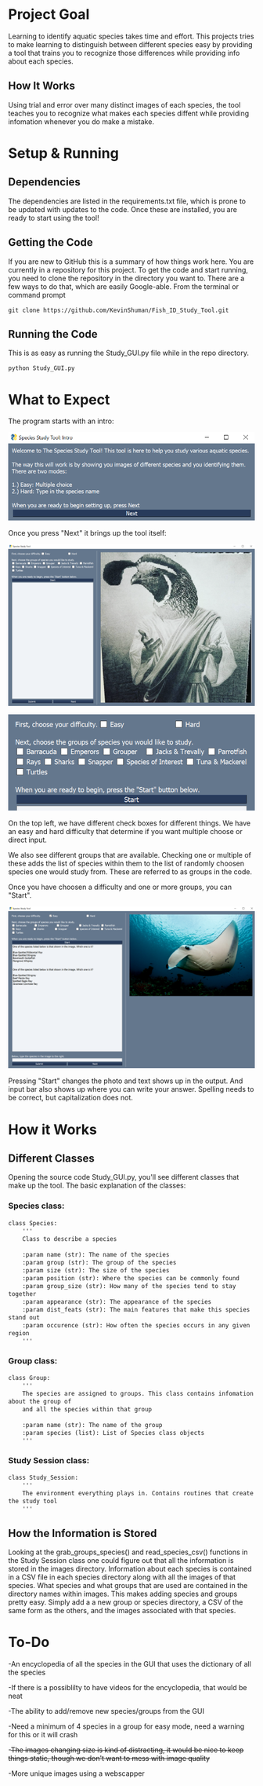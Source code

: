 # Project Goal
Learning to identify aquatic species takes time and effort. This projects tries to make learning to distinguish between different species easy by providing a tool that trains you to recognize those differences while providing info about each species.

## How It Works
Using trial and error over many distinct images of each species, the tool teaches you to recognize what makes each species diffent while providing infomation whenever you do make a mistake.

# Setup & Running
## Dependencies

The dependencies are listed in the requirements.txt file, which is prone to be updated with updates to the code. Once these are installed, you are ready to start using the tool!

## Getting the Code
If you are new to GitHub this is a summary of how things work here. You are currently in a repository for this project. To get the code and start running, you need to clone the repository in the directory you want to. There are a few ways to do that, which are easily Google-able. From the terminal or command prompt

    git clone https://github.com/KevinShuman/Fish_ID_Study_Tool.git

## Running the Code

This is as easy as running the Study_GUI.py file while in the repo directory.

    python Study_GUI.py

# What to Expect

The program starts with an intro:

![intro](Intro.PNG)

Once you press "Next" it brings up the tool itself:

![Study_Tool](Study_Tool.PNG)

![Top_Left](Top_Left.PNG)

On the top left, we have different check boxes for different things. We have an easy and hard difficulty that determine if you want multiple choose or direct input.

We also see different groups that are available. Checking one or multiple of these adds the list of species within them to the list of randomly choosen species one would study from. These are referred to as groups in the code.

Once you have choosen a difficulty and one or more groups, you can "Start".

![Studying](Studying.PNG)

Pressing "Start" changes the photo and text shows up in the output. And input bar also shows up where you can write your answer. Spelling needs to be correct, but capitalization does not.

# How it Works

## Different Classes
Opening the source code Study_GUI.py, you'll see different classes that make up the tool. The basic explanation of the classes:

### Species class:

    class Species:
        '''
        Class to describe a species

        :param name (str): The name of the species
        :param group (str): The group of the species
        :param size (str): The size of the species
        :param position (str): Where the species can be commonly found
        :param group_size (str): How many of the species tend to stay together
        :param appearance (str): The appearance of the species
        :param dist_feats (str): The main features that make this species stand out
        :param occurence (str): How often the species occurs in any given region
        '''

### Group class:

    class Group:
        '''
        The species are assigned to groups. This class contains infomation about the group of
        and all the species within that group

        :param name (str): The name of the group
        :param species (list): List of Species class objects
        '''

### Study Session class:

    class Study_Session:
        '''
        The environment everything plays in. Contains routines that create the study tool
        '''

## How the Information is Stored

Looking at the grab_groups_species() and read_species_csv() functions in the Study Session class one could figure out that all the information is stored in the images directory. Information about each species is contained in a CSV file in each species directory along with all the images of that species. What species and what groups that are used are contained in the directory names within images. This makes adding species and groups pretty easy. Simply add a a new group or species directory, a CSV of the same form as the others, and the images associated with that species.

# To-Do
-An encyclopedia of all the species in the GUI that uses the dictionary of all the species

-If there is a possiblilty to have videos for the encyclopedia, that would be neat

-The ability to add/remove new species/groups from the GUI

-Need a minimum of 4 species in a group for easy mode, need a warning for this or it will crash

-~~The images changing size is kind of distracting, it would be nice to keep things static, though we don't want to mess with image quality~~

-More unique images using a webscapper
